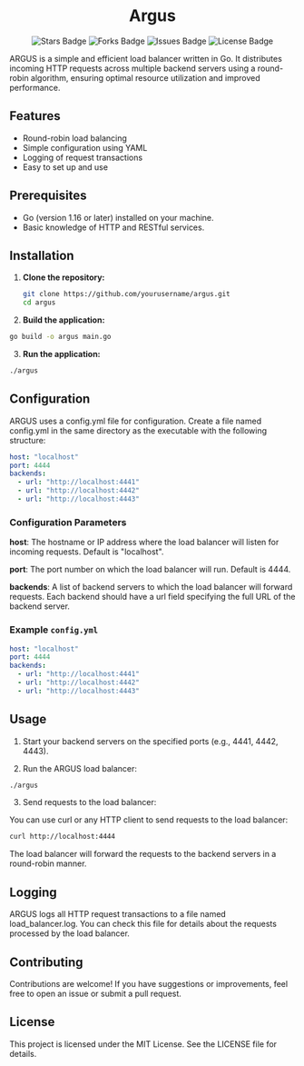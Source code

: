 <div align="center">
  <h1> Argus </h1>
</div>

<p align="center">
  <img src="https://img.shields.io/github/stars/marcuwynu23/argus-cli.svg" alt="Stars Badge"/>
  <img src="https://img.shields.io/github/forks/marcuwynu23/argus-cli.svg" alt="Forks Badge"/>
  <img src="https://img.shields.io/github/issues/marcuwynu23/argus-cli.svg" alt="Issues Badge"/>
  <img src="https://img.shields.io/github/license/marcuwynu23/argus-cli.svg" alt="License Badge"/>
</p>


ARGUS is a simple and efficient load balancer written in Go. It distributes incoming HTTP requests across multiple backend servers using a round-robin algorithm, ensuring optimal resource utilization and improved performance.

## Features

- Round-robin load balancing
- Simple configuration using YAML
- Logging of request transactions
- Easy to set up and use

## Prerequisites

- Go (version 1.16 or later) installed on your machine.
- Basic knowledge of HTTP and RESTful services.

## Installation

1. **Clone the repository:**

   ```bash
   git clone https://github.com/yourusername/argus.git
   cd argus
   ```
2. **Build the application:**
  ```bash
  go build -o argus main.go
  ```

3. **Run the application:**
  ```bash
  ./argus
  ```

## Configuration

ARGUS uses a config.yml file for configuration. Create a file named config.yml in the same directory as the executable with the following structure:
```yml
host: "localhost"
port: 4444
backends:
  - url: "http://localhost:4441"
  - url: "http://localhost:4442"
  - url: "http://localhost:4443"
```

### Configuration Parameters
**host**: The hostname or IP address where the load balancer will listen for incoming requests. Default is "localhost".

**port**: The port number on which the load balancer will run. Default is 4444.

**backends**: A list of backend servers to which the load balancer will forward requests. Each backend should have a url field specifying the full URL of the backend server.


### Example `config.yml`

```yml
host: "localhost"
port: 4444
backends:
  - url: "http://localhost:4441"
  - url: "http://localhost:4442"
  - url: "http://localhost:4443"
```


## Usage

1. Start your backend servers on the specified ports (e.g., 4441, 4442, 4443).

2. Run the ARGUS load balancer:
  
  ```bash
  ./argus
  ```

3. Send requests to the load balancer:

You can use curl or any HTTP client to send requests to the load balancer:

```bash
curl http://localhost:4444
```
The load balancer will forward the requests to the backend servers in a round-robin manner.

## Logging
ARGUS logs all HTTP request transactions to a file named load_balancer.log. You can check this file for details about the requests processed by the load balancer.

## Contributing
Contributions are welcome! If you have suggestions or improvements, feel free to open an issue or submit a pull request.

## License
This project is licensed under the MIT License. See the LICENSE file for details.

